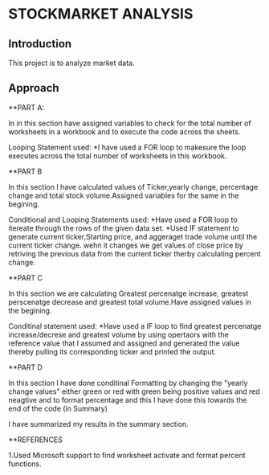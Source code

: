 # STOCKMARKET ANALYSIS #

## Introduction ##

This project is to analyze market data.

## Approach ##

**PART A:

In in this section have assigned variables to check for the total number of worksheets in a workbook and to execute the code across the sheets.

Looping Statement used:
*I have used a FOR loop to makesure the loop executes across the total number of worksheets in this workbook.

**PART B

In this section I have calculated values of Ticker,yearly change, percentage change and total stock volume.Assigned variables for the same in the begining.

Conditional and Looping Statements used:
*Have used a FOR loop to itereate through the rows of the given data set.
*Used IF statement to generate current ticker,Starting price, and aggeraget trade volume until the current ticker change. wehn it changes we get values of close price by retriving the previous data from the current ticker therby calculating percent change.

**PART C

In this section we are calculating Greatest percenatge increase, greatest perscenatge decrease and greatest total volume.Have assigned values in the begining.

Conditinal statement used:
*Have used a IF loop to find greatest percenatge increase/decrese and greatest volume by using opertaors with the reference value that I assumed and assigned and generated the value thereby pulling its corresponding ticker and printed the output.

**PART D

In this section I have done conditinal Formatting by changing the "yearly change values" either green or red with green being positive values and red neagtive and to format percentage and this I have done this towards the end of the code (in Summary)

I have summarized my results in the summary section.

**REFERENCES

1.Used Microsoft support to find worksheet activate and format percent functions.
